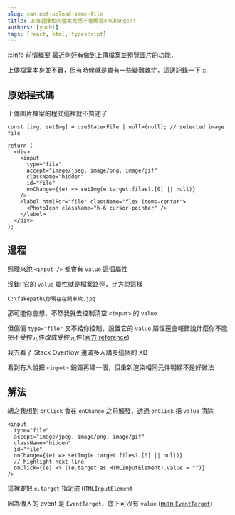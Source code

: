 ```yaml
---
slug: can-not-upload-same-file
title: 上傳選擇相同檔案竟然不會觸發onChange?!
authors: [yuchi]
tags: [react, html, typescript]
---
```


:::info 前情概要
最近剛好有做到上傳檔案並預覽圖片的功能，

上傳檔案本身並不難，但有時候就是會有一些疑難雜症，這邊記錄一下
:::

## 原始程式碼

上傳圖片檔案的程式這裡就不贅述了

```tsx
const [img, setImg] = useState<File | null>(null); // selected image file

return (
  <div>
    <input
      type="file"
      accept="image/jpeg, image/png, image/gif"
      className="hidden"
      id="file"
      onChange={(e) => setImg(e.target.files?.[0] || null)}
    />
    <label htmlFor="file" className="flex items-center">
      <PhotoIcon className="h-6 cursor-pointer" />
    </label>
  </div>
);
```

## 過程

照理來說 `<input />` 都會有 `value` 這個屬性

沒錯! 它的 `value` 屬性就是檔案路徑，比方說這樣

`C:\fakepath\你現在在開車欸.jpg`

那可能你會想，不然我就去控制清空 `<input>` 的 `value`

但偏偏 `type="file"` 又不給你控制，設置它的 `value` 屬性還會報錯說什麼你不能把不受控元件改成受控元件([官方 reference](https://react.dev/reference/react-dom/components/input#controlling-an-input-with-a-state-variable))

我去看了 Stack Overflow 還滿多人講多這個的 XD

看到有人說把 `<input>` 銷毀再建一個，但重新渲染相同元件明顯不是好做法

## 解法

總之我想到 `onClick` 會在 `onChange` 之前觸發，透過 `onClick` 把 `value` 清除

```tsx
<input
  type="file"
  accept="image/jpeg, image/png, image/gif"
  className="hidden"
  id="file"
  onChange={(e) => setImg(e.target.files?.[0] || null)}
  // highlight-next-line
  onClick={(e) => ((e.target as HTMLInputElement).value = "")}
/>
```

這裡要把 `e.target` 指定成 `HTMLInputElement`

因為傳入的 event 是 `EventTarget`，底下可沒有 `value` ([mdn `EventTarget`](https://developer.mozilla.org/en-US/docs/Web/API/EventTarget))
